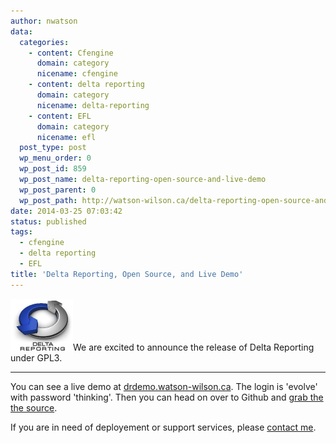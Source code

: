 ```yaml
---
author: nwatson
data:
  categories:
    - content: Cfengine
      domain: category
      nicename: cfengine
    - content: delta reporting
      domain: category
      nicename: delta-reporting
    - content: EFL
      domain: category
      nicename: efl
  post_type: post
  wp_menu_order: 0
  wp_post_id: 859
  wp_post_name: delta-reporting-open-source-and-live-demo
  wp_post_parent: 0
  wp_post_path: http://watson-wilson.ca/delta-reporting-open-source-and-live-demo/
date: 2014-03-25 07:03:42
status: published
tags:
  - cfengine
  - delta reporting
  - EFL
title: 'Delta Reporting, Open Source, and Live Demo'
---
```

[![dr-logo-100](/static/images/dr-logo-100.png)](/static/images/dr-logo-100.png)We
are excited to announce the release of Delta Reporting under GPL3.

---

You can see a live demo at [drdemo.watson-wilson.ca](http://drdemo.watson-wilson.ca).
The login is 'evolve' with password 'thinking'. Then you can head on
over to Github and [grab the the source](https://github.com/neilhwatson/delta_reporting).

If you are in need of deployement or support services, please
<a href="mailto:neil@watson-wilson.ca">contact me</a>.
